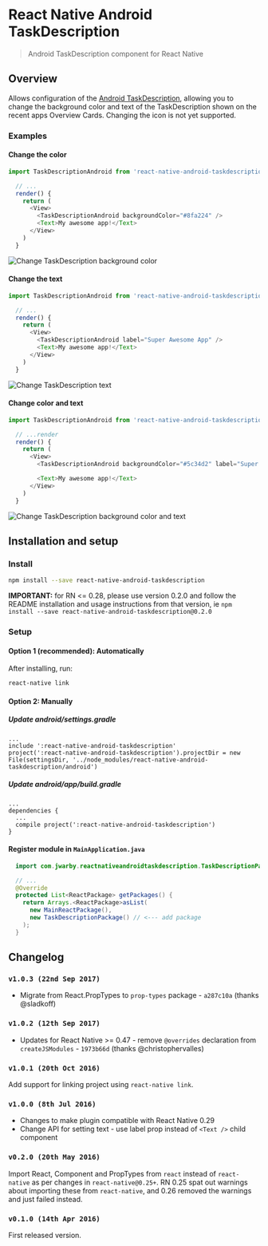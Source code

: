 # React Native Android TaskDescription
> Android TaskDescription component for React Native

## Overview

Allows configuration of the [Android TaskDescription](http://developer.android.com/reference/android/app/ActivityManager.TaskDescription.html), allowing
you to change the background color and text of the TaskDescription shown on the recent apps Overview Cards.  Changing the icon is not yet supported.

### Examples

#### Change the color

```javascript
import TaskDescriptionAndroid from 'react-native-android-taskdescription'

  // ...
  render() {
    return (
      <View>
        <TaskDescriptionAndroid backgroundColor="#8fa224" />
        <Text>My awesome app!</Text>
      </View>
    )
  }
```

![Change TaskDescription background color](https://raw.githubusercontent.com/jwarby/react-native-android-taskdescription/master/screenshots/color.png)

#### Change the text

```javascript
import TaskDescriptionAndroid from 'react-native-android-taskdescription'

  // ...
  render() {
    return (
      <View>
        <TaskDescriptionAndroid label="Super Awesome App" />
        <Text>My awesome app!</Text>
      </View>
    )
  }
```

![Change TaskDescription text](https://raw.githubusercontent.com/jwarby/react-native-android-taskdescription/master/screenshots/text.png)

#### Change color and text

```javascript
import TaskDescriptionAndroid from 'react-native-android-taskdescription'

  // ...render
  render() {
    return (
      <View>
        <TaskDescriptionAndroid backgroundColor="#5c34d2" label="Super Awesome App" />

        <Text>My awesome app!</Text>
      </View>
    )
  }
```

![Change TaskDescription background color and text](https://raw.githubusercontent.com/jwarby/react-native-android-taskdescription/master/screenshots/color-and-text.png)

## Installation and setup

### Install

```bash
npm install --save react-native-android-taskdescription
```

**IMPORTANT:** for RN <= 0.28, please use version 0.2.0 and follow the README installation and usage instructions from that version, ie `npm install --save react-native-android-taskdescription@0.2.0`

### Setup

#### Option 1 (recommended): Automatically

After installing, run:

```bash
react-native link
```

#### Option 2: Manually
##### Update android/settings.gradle

```
...
include ':react-native-android-taskdescription'
project(':react-native-android-taskdescription').projectDir = new File(settingsDir, '../node_modules/react-native-android-taskdescription/android')
```

##### Update android/app/build.gradle

```
...
dependencies {
  ...
  compile project(':react-native-android-taskdescription')
}
```

#### Register module in `MainApplication.java`

```java
  import com.jwarby.reactnativeandroidtaskdescription.TaskDescriptionPackage; // <--- import package

  // ...
  @Override
  protected List<ReactPackage> getPackages() {
    return Arrays.<ReactPackage>asList(
      new MainReactPackage(),
      new TaskDescriptionPackage() // <--- add package
    );
  }
```

## Changelog

### `v1.0.3 (22nd Sep 2017)`

- Migrate from React.PropTypes to `prop-types` package - `a287c10a` (thanks @sladkoff)

### `v1.0.2 (12th Sep 2017)`

- Updates for React Native >= 0.47 - remove `@overrides` declaration from `createJSModules` - `1973b66d` (thanks @christophervalles)

### `v1.0.1 (20th Oct 2016)`

Add support for linking project using `react-native link`.

### `v1.0.0 (8th Jul 2016)`

- Changes to make plugin compatible with React Native 0.29
- Change API for setting text - use label prop instead of `<Text />` child component

### `v0.2.0 (20th May 2016)`

Import React, Component and PropTypes from `react` instead of `react-native` as per changes in `react-native@0.25+`.
RN 0.25 spat out warnings about importing these from `react-native`, and 0.26 removed the warnings and just failed instead.

### `v0.1.0 (14th Apr 2016)`

First released version.
